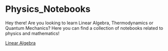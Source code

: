 # Physics_Notebooks
Hey there! Are you looking to learn Linear Algebra, Thermodynamics or Quantum Mechanics? Here you can find a collection of notebooks related to physics and mathematics!

[Linear Algebra](https://mail.google.com/mail/u/0/#inbox)

